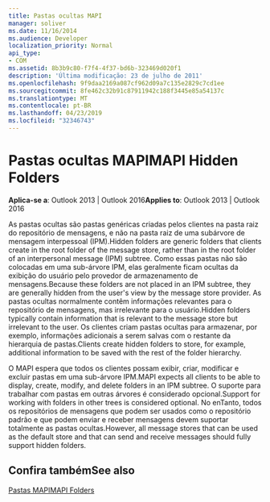 ```yaml
---
title: Pastas ocultas MAPI
manager: soliver
ms.date: 11/16/2014
ms.audience: Developer
localization_priority: Normal
api_type:
- COM
ms.assetid: 8b3b9c80-f7f4-4f37-bd6b-323469d020f1
description: 'Última modificação: 23 de julho de 2011'
ms.openlocfilehash: 9f9daa2169a087cf962d09a7c135e2829c7cd1ee
ms.sourcegitcommit: 8fe462c32b91c87911942c188f3445e85a54137c
ms.translationtype: MT
ms.contentlocale: pt-BR
ms.lasthandoff: 04/23/2019
ms.locfileid: "32346743"
---
```

# <a name="mapi-hidden-folders"></a><span data-ttu-id="c31d1-103">Pastas ocultas MAPI</span><span class="sxs-lookup"><span data-stu-id="c31d1-103">MAPI Hidden Folders</span></span>

  
  
<span data-ttu-id="c31d1-104">**Aplica-se a**: Outlook 2013 | Outlook 2016</span><span class="sxs-lookup"><span data-stu-id="c31d1-104">**Applies to**: Outlook 2013 | Outlook 2016</span></span> 
  
<span data-ttu-id="c31d1-105">As pastas ocultas são pastas genéricas criadas pelos clientes na pasta raiz do repositório de mensagens, e não na pasta raiz de uma subárvore de mensagem interpessoal (IPM).</span><span class="sxs-lookup"><span data-stu-id="c31d1-105">Hidden folders are generic folders that clients create in the root folder of the message store, rather than in the root folder of an interpersonal message (IPM) subtree.</span></span> <span data-ttu-id="c31d1-106">Como essas pastas não são colocadas em uma sub-árvore IPM, elas geralmente ficam ocultas da exibição do usuário pelo provedor de armazenamento de mensagens.</span><span class="sxs-lookup"><span data-stu-id="c31d1-106">Because these folders are not placed in an IPM subtree, they are generally hidden from the user's view by the message store provider.</span></span> <span data-ttu-id="c31d1-107">As pastas ocultas normalmente contêm informações relevantes para o repositório de mensagens, mas irrelevante para o usuário.</span><span class="sxs-lookup"><span data-stu-id="c31d1-107">Hidden folders typically contain information that is relevant to the message store but irrelevant to the user.</span></span> <span data-ttu-id="c31d1-108">Os clientes criam pastas ocultas para armazenar, por exemplo, informações adicionais a serem salvas com o restante da hierarquia de pastas.</span><span class="sxs-lookup"><span data-stu-id="c31d1-108">Clients create hidden folders to store, for example, additional information to be saved with the rest of the folder hierarchy.</span></span>
  
<span data-ttu-id="c31d1-109">O MAPI espera que todos os clientes possam exibir, criar, modificar e excluir pastas em uma sub-árvore IPM.</span><span class="sxs-lookup"><span data-stu-id="c31d1-109">MAPI expects all clients to be able to display, create, modify, and delete folders in an IPM subtree.</span></span> <span data-ttu-id="c31d1-110">O suporte para trabalhar com pastas em outras árvores é considerado opcional.</span><span class="sxs-lookup"><span data-stu-id="c31d1-110">Support for working with folders in other trees is considered optional.</span></span> <span data-ttu-id="c31d1-111">No enTanto, todos os repositórios de mensagens que podem ser usados como o repositório padrão e que podem enviar e receber mensagens devem suportar totalmente as pastas ocultas.</span><span class="sxs-lookup"><span data-stu-id="c31d1-111">However, all message stores that can be used as the default store and that can send and receive messages should fully support hidden folders.</span></span>
  
## <a name="see-also"></a><span data-ttu-id="c31d1-112">Confira também</span><span class="sxs-lookup"><span data-stu-id="c31d1-112">See also</span></span>



[<span data-ttu-id="c31d1-113">Pastas MAPI</span><span class="sxs-lookup"><span data-stu-id="c31d1-113">MAPI Folders</span></span>](mapi-folders.md)

